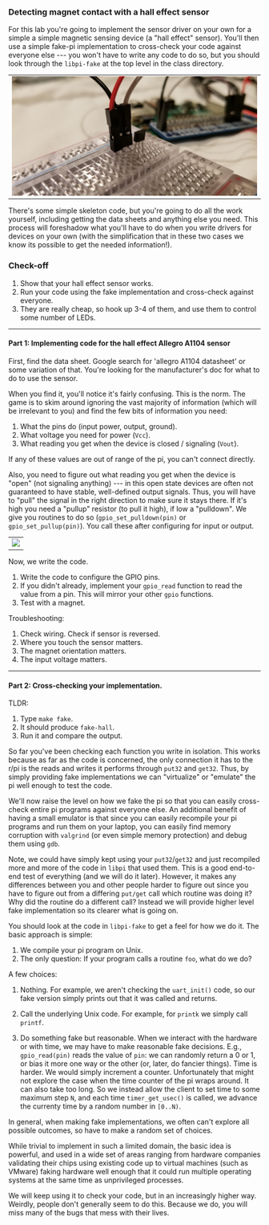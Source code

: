 ### Detecting magnet contact with a hall effect sensor
	
For this lab you're going to implement the sensor driver on your own
for a simple a simple magnetic sensing device (a "hall effect" sensor).
You'll then use a simple fake-pi implementation to cross-check your
code against everyone else --- you won't have to write any code to do so,
but you should look through the `libpi-fake` at the top level in the class
directory.

<table><tr><td>
  <img src="images/hall.jpg"/>
</td></tr></table>

There's some simple skeleton code, but you're going to do all the work
yourself, including getting the data sheets and anything else you need.
This process will foreshadow what you'll have to do when you write drivers
for devices on your own (with the simplification that in these two cases
we know its possible to get the needed information!).

### Check-off

 1. Show that your hall effect sensor works.
 2. Run your code using the fake implementation and cross-check against everyone. 
 3. They are really cheap, so hook up 3-4 of them, and use them to control some
    number of LEDs.

----------------------------------------------------------------------
#### Part 1: Implementing code for the hall effect Allegro A1104 sensor

First, find the data sheet.   Google search for 'allegro A1104 datasheet'
or some variation of that.  You're looking for the manufacturer's doc
for what to do to use the sensor.

When you find it, you'll notice it's fairly confusing.  This is the norm.
The game is to skim around ignoring the vast majority of information
(which will be irrelevant to you) and find the few bits of information
you need:

  1. What the pins do (input power, output, ground).
  2. What voltage you need for power (`Vcc`).
  3. What reading you get when the device is closed / signaling (`Vout`).

If any of these values are out of range of the pi, you can't connect
directly.

Also, you need to figure out what reading you get when the device is
"open" (not signaling anything) --- in this open state devices are
often not guaranteed to have stable, well-defined output signals.
Thus, you will have to "pull" the signal in the right direction to
make sure it stays there.  If it's high you need a "pullup" resistor
(to pull it high), if low a "pulldown".  We give you routines to do so
(`gpio_set_pulldown(pin)` or `gpio_set_pullup(pin)`).  You call these
after configuring for input or output.

<table><tr><td>
  <img src="images/deconstructed_lab4.jpg">
</td></tr></table>

Now, we write the code.
   1. Write the code to configure the GPIO pins.
   2. If you didn't already, implement your `gpio_read` function to read the value
      from a pin.  This will mirror your other `gpio` functions.
   3. Test with a magnet.

Troubleshooting:
  1. Check wiring.   Check if sensor is reversed.
  2. Where you touch the sensor matters.
  3. The magnet orientation matters.
  4. The input voltage matters.

----------------------------------------------------------------------
#### Part 2: Cross-checking your implementation.

TLDR:
   1. Type `make fake`.
   2. It should produce `fake-hall`.
   3. Run it and compare the output.

So far you've been checking each function you write in isolation.
This works because as far as the code is concerned, the only connection
it has to the r/pi is the reads and writes it performs through `put32`
and `get32`.    Thus, by simply providing fake implementations we can
"virtualize" or "emulate" the pi well enough to test the code.

We'll now raise the level on how we fake the pi so that you can easily
cross-check entire pi programs against everyone else.  An additional
benefit of having a small emulator is that since you can easily recompile
your pi programs and run them on your laptop, you can easily find memory
corruption with `valgrind` (or even simple memory protection) and debug
them using  `gdb`.

Note, we could have simply kept using your `put32`/`get32` and just
recompiled more and more of the code in `libpi` that used them.  This is
a good end-to-end test of everything (and we will do it later).  However,
it makes any differences between you and other people harder to figure out
since you have to figure out from a differing `put/get` call which routine
was doing it?  Why did the routine do a different call?  Instead we will
provide higher level fake implementation so its clearer what is going on.

You should look at the code in `libpi-fake` to get a feel for how we do it.
The basic approach is simple: 
   1. We compile your pi program on Unix.
   2. The only question: If your program calls a routine `foo`, what do we do?

A few choices:
   1. Nothing.  For example, we aren't checking the `uart_init()` code, so our
      fake version simply prints out that it was called and returns.

   2. Call the underlying Unix code.  For example, for `printk` we simply call `printf`.  

   3. Do something fake but reasonable.  When we
      interact with the hardware or with time, we may have to make
      reasonable fake decisions.  E.g., `gpio_read(pin)` reads the value
      of `pin`: we can randomly return a 0 or 1, or bias it more one
      way or the other (or, later, do fancier things).  Time is harder.
      We would simply increment a counter.  Unfortunately that might
      not explore the case when the time counter of the pi wraps around.
      It can also take too long.  So we instead allow the client to set
      time to some maximum step `N`, and each time `timer_get_usec()` is called,
      we advance the currenty time by a random number in `[0..N)`.
   
In general, when making fake implementations, we  often can't explore
all possible outcomes, so have to make a random set of choices.

While trivial to implement in such a limited domain, the basic idea is
powerful, and used in a wide set of areas ranging from hardware companies
validating their chips using existing code up to virtual machines (such as
VMware) faking hardware well enough that it could run multiple operating
systems at the same time as unprivileged processes.

We will keep using it to check your code, but in an increasingly higher
way.  Weirdly, people don't generally seem to do this.  Because we do,
you will miss many of the bugs that mess with their lives.
